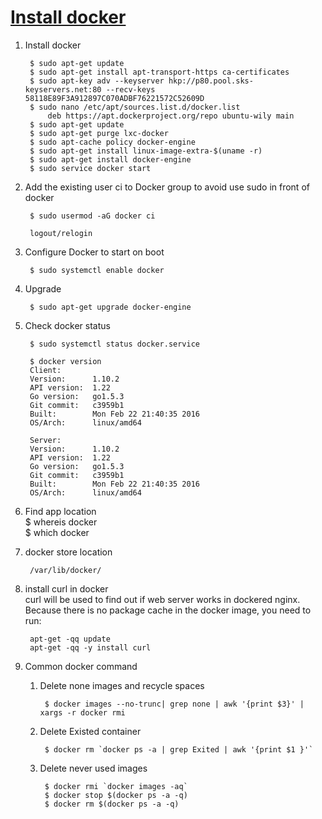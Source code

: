 # [Install docker](https://docs.docker.com/engine/installation/linux/ubuntulinux/)
1. Install docker
	
		$ sudo apt-get update
		$ sudo apt-get install apt-transport-https ca-certificates
		$ sudo apt-key adv --keyserver hkp://p80.pool.sks-keyservers.net:80 --recv-keys 58118E89F3A912897C070ADBF76221572C52609D
		$ sudo nano /etc/apt/sources.list.d/docker.list	
			deb https://apt.dockerproject.org/repo ubuntu-wily main	
		$ sudo apt-get update
		$ sudo apt-get purge lxc-docker
		$ sudo apt-cache policy docker-engine
		$ sudo apt-get install linux-image-extra-$(uname -r)	
		$ sudo apt-get install docker-engine
		$ sudo service docker start

2. Add the existing user ci to Docker group to avoid use sudo in front of docker
	
		$ sudo usermod -aG docker ci
		
		logout/relogin

3. Configure Docker to start on boot
	
		$ sudo systemctl enable docker

4. Upgrade

		$ sudo apt-get upgrade docker-engine

5. Check docker status
	
		$ sudo systemctl status docker.service
		
		$ docker version
		Client:
		Version:      1.10.2
		API version:  1.22
		Go version:   go1.5.3
		Git commit:   c3959b1
		Built:        Mon Feb 22 21:40:35 2016
		OS/Arch:      linux/amd64
		
		Server:
		Version:      1.10.2
		API version:  1.22
		Go version:   go1.5.3
		Git commit:   c3959b1
		Built:        Mon Feb 22 21:40:35 2016
		OS/Arch:      linux/amd64

6. Find app location  
		$ whereis docker  
		$ which docker

7. docker store location  

		/var/lib/docker/
		
8. install curl in docker  
   curl will be used to find out if web server works in dockered nginx. Because there is no package cache in the docker image, you need to run:

		apt-get -qq update
		apt-get -qq -y install curl	
	
9. Common docker command    
	1. Delete none images and recycle spaces
	
			$ docker images --no-trunc| grep none | awk '{print $3}' | xargs -r docker rmi  
	2. Delete Existed container
	
			$ docker rm `docker ps -a | grep Exited | awk '{print $1 }'`
	3. Delete never used images
	
			$ docker rmi `docker images -aq`  
			$ docker stop $(docker ps -a -q)
			$ docker rm $(docker ps -a -q)
